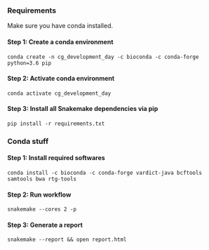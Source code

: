 ### Requirements

Make sure you have conda installed.

#### Step 1: Create a conda environment

```
conda create -n cg_development_day -c bioconda -c conda-forge python=3.6 pip
```

#### Step 2: Activate conda environment

```
conda activate cg_development_day
```

#### Step 3: Install all Snakemake dependencies via pip

```
pip install -r requirements.txt 
```

### Conda stuff 
#### Step 1: Install required softwares 

```
conda install -c bioconda -c conda-forge vardict-java bcftools samtools bwa rtg-tools
```


#### Step 2: Run workflow

```
snakemake --cores 2 -p
```

#### Step 3: Generate a report

```
snakemake --report && open report.html
```
